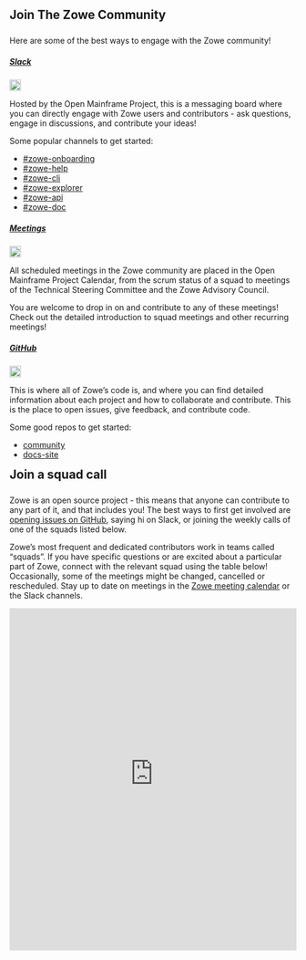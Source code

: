 ---
---

<!-- SPDX-License-Identifier: CC-BY-4.0 -->
<!-- Copyright Contributors to the Zowe project. -->

<style>
  #menu-community a.nav-link {
    background-color: #eeeeee;
    background-color: #eeeeee;
    color: black !important;
  }

  #menu-community.nav-item {
    background-color: #eeeeee;
  }
</style>

<section class="whitebackground">
  <h1 id="download" style="margin-bottom: 1.5rem">Join The Zowe Community</h1>
  <p>Here are some of the best ways to engage with the Zowe community!</p>

  <div class="card-deck">
  <div class="card mb-3 animated-tile">
    <div class="card-body">
      <div class="d-flex align-items-baseline">
        <h5 class="text-left"><a href="{{ site.slack_url }}">Slack</a></h5>
        <img class="ml-2" style="height: 20px" src="assets/img/slack-community.svg">
      </div>
      <p class="card-text">Hosted by the Open Mainframe Project, this is a messaging board where you can directly engage with Zowe users and contributors - ask questions, engage in discussions, and contribute your ideas!</p>
      <p>Some popular channels to get started: <ul>
      <li><a href="{{ site.zowe_onboarding_slack_url }}">#zowe-onboarding</a></li> 
      <li><a href="{{ site.zowe_user_slack_url }}">#zowe-help</a></li> 
      <li><a href="{{ site.zowe_cli_slack_url }}">#zowe-cli</a></li> 
      <li><a href="{{ site.zowe_explorer_slack_url }}">#zowe-explorer</a></li> 
      <li><a href="{{ site.apiml_slack_url }}">#zowe-api</a></li>
      <li><a href="{{ site.zowe_doc_slack_url }}">#zowe-doc</a></li> 
      </ul>
      </p>
    </div>
  </div>
  <div class="card mb-3 animated-tile">
    <div class="card-body">
      <div class="d-flex align-items-baseline">
        <h5 class="text-left"><a href="{{ site.omp_calendar_url }}">Meetings</a></h5>
        <img class="ml-2" style="height: 20px" src="assets/img/calendar-community.svg">
      </div>
      <p class="card-text">All scheduled meetings in the Zowe community are placed in the Open Mainframe Project Calendar, from the scrum status of a squad to meetings of the Technical Steering Committee and the Zowe Advisory Council. </p>
      <p>You are welcome to drop in on and contribute to any of these meetings! Check out the detailed introduction to squad meetings and other recurring meetings! </p>
    </div>
  </div>
  <div class="card mb-3 animated-tile">
    <div class="card-body">
      <div class="d-flex align-items-baseline">
        <h5 class="text-left"><a href="{{ site.github_repo_url }}">GitHub</a></h5>
        <img class="ml-2" style="height: 20px" src="assets/img/github-community.svg">
      </div>
      <p class="card-text">This is where all of Zowe’s code is, and where you can find detailed information about each project and how to collaborate and contribute. This is the place to open issues, give feedback, and contribute code.</p>
      <p>Some good repos to get started: <ul>
      <li><a href="{{ site.zowe_community_repo_url }}">community</a></li> 
      <li><a href="{{ site.zowe_docs_repo_url }}">docs-site</a></li>  
      </ul>
      </p>
    </div>
  </div>
</div>

  <div>
    <h2 style="margin-bottom: 1.5rem; margin-top: 2%">Join a squad call</h2>
    <p>Zowe is an open source project - this means that anyone can contribute to any part of it, and that includes you! The best ways to first get involved are <a href="{{ site.create_zowe_issue_url }}">opening issues on GitHub</a>, saying hi on Slack, or joining the weekly calls of one of the squads listed below.</p>
    <p>Zowe’s most frequent and dedicated contributors work in teams called “squads”. If you have specific questions or are excited about a particular part of Zowe, connect with the relevant squad using the table below! Occasionally, some of the meetings might be changed, cancelled or rescheduled. Stay up to date on meetings in the <a href="{{ site.omp_calendar_url }}">Zowe meeting calendar</a> or the Slack channels.</p>
    <iframe class="mt-4" src="https://zoom-lfx.platform.linuxfoundation.org/meetings/zowe" style="border: 0" width="100%" height="600" frameborder="0" scrolling="no"></iframe>
  </div>
</section>

<!-- Manual Editable Calendar-->
<!-- {% if site.data.squad_call %}
    <div>
      <table class="table table-bordered">
        <thead>
          <tr>
            <th scope="col">Squad Name</th>
            <th scope="col" colspan="2">Description</th>
            <th scope="col">Meeting Details</th>
          </tr>
        </thead>
        <tbody>
          {% for squad in site.data.squad_call %}
            <tr>
              <td>
                <p style="margin-bottom: 0">{{ squad.squad-name }}</p>
                <a href="{{ squad.github-link }}"><p>GitHub</p></a>
              </td>
              <td colspan="2">{{ squad.description }}</td>
              <td>
                {% if squad.day %}
                  <p style="margin-bottom: 0rem">{{ squad.day }}</p>
                {% endif %}
                {% if squad.slack %}
                  <p style="margin-bottom: 0rem"><b>Slack Channel:</b> {{ squad.slack }}</p>
                {% endif %}
                {% if squad.meeting-link %}
                  <a href="{{ squad.meeting-link }}">Join this squad’s meeting</a>
                {% endif %}
              </td>
            </tr>
          {% endfor %}
        </tbody>
      </table>
    </div>
    {% endif %}
  </div>
  <div>
    <h2 style="margin-bottom: 1.5rem; margin-top: 2%">Join other meetings</h2>
    <p>Check out other great discussions that are happening each week!</p>
    {% if site.data.other_call %}
    <div>
      <table class="table table-bordered">
        <thead>
          <tr>
            <th scope="col" style="width: auto">Meeting</th>
            <th scope="col">Description</th>
            <th scope="col" colspan="2" style="width: 480px">Meeting Details</th>
          </tr>
        </thead>
        <tbody>
          {% for squad in site.data.other_call %}
            <tr>
              <td>
                <p style="margin-bottom: 0">{{ squad.squad-name }}</p>
                <a href="{{ squad.github-link }}"><p>GitHub</p></a>
              </td>
              <td>{{ squad.description }}</td>
              <td colspan="2">
                {% if squad.day %}
                  <p style="margin-bottom: 0rem">{{ squad.day }}</p>
                {% endif %}
                {% if squad.slack %}
                  <p style="margin-bottom: 0rem">Slack Channel: {{ squad.slack }}</p>
                {% endif %}
                {% if squad.meeting-link %}
                  <a href="{{ squad.meeting-link }}">Join this meeting</a>
                {% endif %}
              </td>
            </tr>
          {% endfor %}
        </tbody>
      </table>
    </div>
  {% endif %} -->
